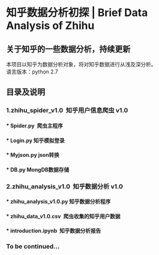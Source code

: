 知乎数据分析初探 | Brief Data Analysis of Zhihu
=========
关于知乎的一些数据分析，持续更新
---------
本项目以知乎为数据分析对象，将对知乎数据进行从浅及深分析。<br>
语言版本：python 2.7

## 目录及说明
### 1.zhihu_spider_v1.0  知乎用户信息爬虫 v1.0
####     * Spider.py  爬虫主程序
####     * Login.py  知乎模拟登录
####     * Myjson.py  json转换
####     * DB.py  MongDB数据存储
### 2.zhihu_analysis_v1.0  知乎数据分析 v1.0
####     * zhihu_analysis_v1.0.py 知乎数据分析程序
####     * zhihu_data_v1.0.csv  爬虫收集的知乎用户数据
####     * introduction.ipynb  知乎数据分析报告
### To be continued...
